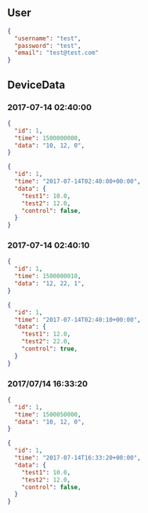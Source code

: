 ## User
```json
{
  "username": "test",
  "password": "test",
  "email": "test@test.com"
}
```

## DeviceData

### 2017-07-14 02:40:00
```json
{
  "id": 1,
  "time": 1500000000,
  "data": "10, 12, 0",
}
```
```json
{
  "id": 1,
  "time": "2017-07-14T02:40:00+00:00",
  "data": {
    "test1": 10.0,
    "test2": 12.0,
    "control": false,
  }
}
```

### 2017-07-14 02:40:10
```json
{
  "id": 1,
  "time": 1500000010,
  "data": "12, 22, 1",
}
```
```json
{
  "id": 1,
  "time": "2017-07-14T02:40:10+00:00",
  "data": {
    "test1": 12.0,
    "test2": 22.0,
    "control": true,
  }
}
```

### 2017/07/14 16:33:20
```json
{
  "id": 1,
  "time": 1500050000,
  "data": "10, 12, 0",
}
```
```json
{
  "id": 1,
  "time": "2017-07-14T16:33:20+00:00",
  "data": {
    "test1": 10.0,
    "test2": 12.0,
    "control": false,
  }
}
```
